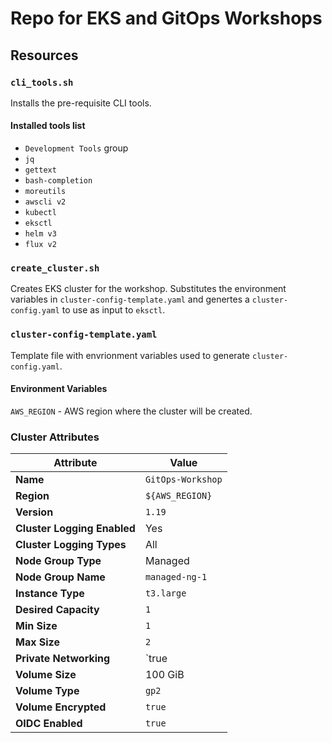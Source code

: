 # Repo for EKS and GitOps Workshops

## Resources

### `cli_tools.sh`

Installs the pre-requisite CLI tools.

#### Installed tools list

* `Development Tools` group
* `jq`
* `gettext`
* `bash-completion`
* `moreutils`
* `awscli v2`
* `kubectl`
* `eksctl`
* `helm v3`
* `flux v2`

### `create_cluster.sh`

Creates EKS cluster for the workshop.
Substitutes the environment variables in `cluster-config-template.yaml` and genertes a `cluster-config.yaml` to use as input to `eksctl`.

### `cluster-config-template.yaml`

Template file with envrionment variables used to generate `cluster-config.yaml`.

#### Environment Variables

`AWS_REGION` - AWS region where the cluster will be created.

### Cluster Attributes

| Attribute | Value |
|-----------|-------|
| **Name** | `GitOps-Workshop` |
| **Region** | `${AWS_REGION}` |
| **Version** | `1.19` |
| **Cluster Logging Enabled** | Yes |
| **Cluster Logging Types** | All |
| **Node Group Type** | Managed |
| **Node Group Name** | `managed-ng-1` |
| **Instance Type** | `t3.large` |
| **Desired Capacity** | `1` |
| **Min Size** | `1` |
| **Max Size** | `2` |
| **Private Networking** | `true   |
| **Volume Size** | 100 GiB |
| **Volume Type** | `gp2` |
| **Volume Encrypted** | `true` |
| **OIDC Enabled** | `true` |
